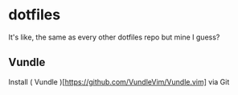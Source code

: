 # dotfiles
It's like, the same as every other dotfiles repo but mine I guess?

## Vundle
Install ( Vundle )[https://github.com/VundleVim/Vundle.vim] via Git
